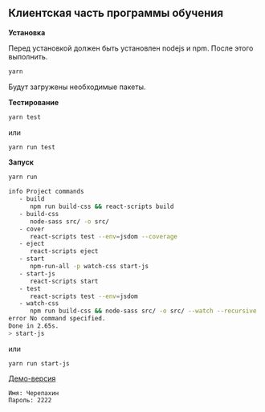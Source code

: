 ## Клиентская часть программы обучения ##

**Установка**

Перед установкой должен быть установлен nodejs и npm.
После этого выполнить.
```bash
yarn
```
Будут загружены необходимые пакеты.

**Тестирование**

````bash
yarn test
````

или

````bash
yarn run test
````

**Запуск**

```bash
yarn run

info Project commands
   - build
      npm run build-css && react-scripts build
   - build-css
      node-sass src/ -o src/
   - cover
      react-scripts test --env=jsdom --coverage
   - eject
      react-scripts eject
   - start
      npm-run-all -p watch-css start-js
   - start-js
      react-scripts start
   - test
      react-scripts test --env=jsdom
   - watch-css
      npm run build-css && node-sass src/ -o src/ --watch --recursive
error No command specified.
Done in 2.65s.
> start-js
```

или

````
yarn run start-js
````

[Демо-версия](http://v.perm.ru/teach)
```
Имя: Черепахин
Пароль: 2222
```
